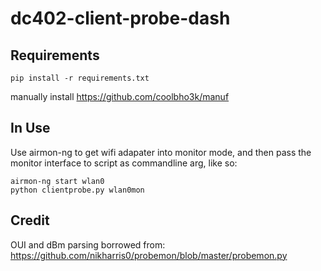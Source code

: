 # dc402-client-probe-dash

## Requirements
```
pip install -r requirements.txt
```
manually install https://github.com/coolbho3k/manuf

## In Use
Use airmon-ng to get wifi adapater into monitor mode, and then pass the monitor interface to script as 
commandline arg, like so:

```
airmon-ng start wlan0
python clientprobe.py wlan0mon
```

## Credit
OUI and dBm parsing borrowed from: https://github.com/nikharris0/probemon/blob/master/probemon.py
